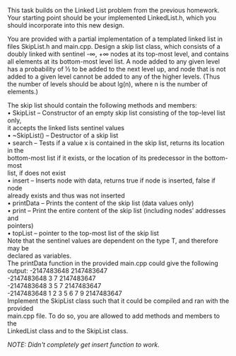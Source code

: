 This task builds on the Linked List problem from the previous homework. Your
starting point should be your implemented LinkedList.h, which you should
incorporate into this new design.

You are provided with a partial implementation of a templated linked list in files
SkipList.h and main.cpp. Design a skip list class, which consists of a doubly linked
with sentinel -∞, +∞ nodes at its top-most level, and contains all elements at its
bottom-most level list. A node added to any given level has a probability of ½ to be
added to the next level up, and node that is not added to a given level cannot be added
to any of the higher levels. (Thus the number of levels should be about lg(n), where n
is the number of elements.)

The skip list should contain the following methods and members:  
• SkipList – Constructor of an empty skip list consisting of the top-level list only,  
it accepts the linked lists sentinel values  
• ~SkipList() – Destructor of a skip list  
• search – Tests if a value x is contained in the skip list, returns its location in the  
bottom-most list if it exists, or the location of its predecessor in the bottom-most  
list, if does not exist  
• insert – Inserts node with data, returns true if node is inserted, false if node  
already exists and thus was not inserted  
• printData – Prints the content of the skip list (data values only)  
• print – Print the entire content of the skip list (including nodes’ addresses and  
pointers)  
• topList – pointer to the top-most list of the skip list  
Note that the sentinel values are dependent on the type T, and therefore may be  
declared as variables.  
The printData function in the provided main.cpp could give the following output: -2147483648 2147483647  
-2147483648 3 7 2147483647  
-2147483648 3 5 7 2147483647  
-2147483648 1 2 3 5 6 7 9 2147483647  
Implement the SkipList class such that it could be compiled and ran with the provided  
main.cpp file. To do so, you are allowed to add methods and members to the  
LinkedList class and to the SkipList class.  

*NOTE: Didn't completely get insert function to work.*
